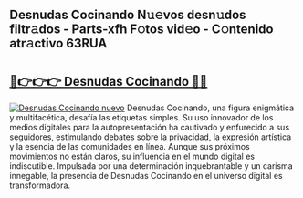 ## Desnudas Cocinando N𝚞𝚎vos desn𝚞dos filtr𝚊dos - Parts-xfh F𝚘tos vid𝚎o - C𝚘ntenido atr𝚊ctivo 63RUA

# <h2><a href="http://mbczd6.tromn.icu/?c=Desnudas+Cocinando">🔗👉👉👉 Desnudas Cocinando 🔗🔗</a></h2>

[![Desnudas Cocinando nuevo](https://i.imgur.com/pEAQMta.gif)](http://mbczd6.tromn.icu/?c=Desnudas+Cocinando)
Desnudas Cocinando, una figura enigmática y multifacética, desafía las etiquetas simples. Su uso innovador de los medios digitales para la autopresentación ha cautivado y enfurecido a sus seguidores, estimulando debates sobre la privacidad, la expresión artística y la esencia de las comunidades en línea. Aunque sus próximos movimientos no están claros, su influencia en el mundo digital es indiscutible. Impulsada por una determinación inquebrantable y un carisma innegable, la presencia de Desnudas Cocinando en el universo digital es transformadora.
